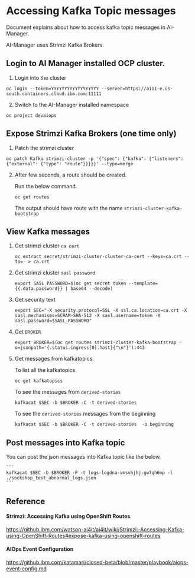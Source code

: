 # Accessing Kafka Topic messages

Document explains about how to access kafka topic messages in AI-Manager.

AI-Manager uses Strimzi Kafka Brokers. 

## Login to AI Manager installed OCP cluster.

1. Login into the cluster

```
oc login --token=YYYYYYYYYYYYYYYYYY --server=https://a111-e.us-south.containers.cloud.ibm.com:11111
```

2. Switch to the AI-Manager installed namespace

```
oc project devaiops
```

## Expose Strimzi Kafka Brokers (one time only)

1. Patch the strimzi cluster

```
oc patch Kafka strimzi-cluster -p '{"spec": {"kafka": {"listeners": {"external": {"type": "route"}}}}}' --type=merge

```

2. After few seconds, a route should be created. 

    Run the below command.

    ```
    oc get routes
    ```

    The output should have route with the name `strimzi-cluster-kafka-bootstrap`


## View Kafka messages

1. Get strimzi cluster `ca cert`

    ```
    oc extract secret/strimzi-cluster-cluster-ca-cert --keys=ca.crt --to=- > ca.crt
    ```

2. Get strimzi cluster `sasl password`

    ```
    export SASL_PASSWORD=$(oc get secret token --template={{.data.password}} | base64 --decode)
    ```

3. Get security text 

    ```
    export SEC="-X security.protocol=SSL -X ssl.ca.location=ca.crt -X sasl.mechanisms=SCRAM-SHA-512 -X sasl.username=token -X sasl.password=$SASL_PASSWORD"
    ```

4. Get `BROKER`

    ```
    export BROKER=$(oc get routes strimzi-cluster-kafka-bootstrap -o=jsonpath='{.status.ingress[0].host}{"\n"}'):443
    ```

5. Get messages from kafkatopics

    To list all the kafkatopics.

    ```
    oc get kafkatopics
    ```

    To see the messages from `derived-stories`

    ```
    kafkacat $SEC -b $BROKER -C -t derived-stories
    ```

    To see the `derived-stories` messages from the beginning

    ```
    kafkacat $SEC -b $BROKER -C -t derived-stories  -o beginning
    ```



## Post messages into Kafka topic

You can post the json messages into Kafka topic like the below.

    ```
    kafkacat $SEC -b $BROKER -P -t logs-logdna-vmsvhjhj-gw7qh6mp -l ./sockshop_test_abnormal_logs.json
    ```


## Reference 

#### Strimzi: Accessing Kafka using OpenShift Routes

https://github.ibm.com/watson-ai4it/ai4it/wiki/Strimzi:-Accessing-Kafka-using-OpenShift-Routes#expose-kafka-using-openshift-routes


#### AIOps Event Configuration

https://github.ibm.com/katamari/closed-beta/blob/master/playbook/aiops-event-config.md
